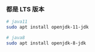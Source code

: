 ### 都是 LTS 版本
```sh
# java11
sudo apt install openjdk-11-jdk

# java8
sudo apt install openjdk-8-jdk
```
